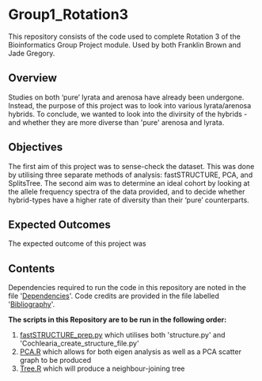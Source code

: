 # Group1_Rotation3
This repository consists of the code used to complete Rotation 3 of the Bioinformatics Group Project module. Used by both Franklin Brown and Jade Gregory.

## Overview
Studies on both ‘pure’ lyrata and arenosa have already been undergone. Instead, the purpose of this project was to look into various lyrata/arenosa hybrids. To conclude, we wanted to look into the divirsity of the hybrids - and whether they are more diverse than 'pure' arenosa and lyrata.

## Objectives
The first aim of this project was to sense-check the dataset. This was done by utilising three separate methods of analysis: fastSTRUCTURE, PCA, and SplitsTree. The second aim was to determine an ideal cohort by looking at the allele frequency spectra of the data provided, and to decide whether hybrid-types have a higher rate of diversity than their ‘pure’ counterparts.

## Expected Outcomes
The expected outcome of this project was

## Contents
Dependencies required to run the code in this repository are noted in the file '[Dependencies](Dependencies.json)'. Code credits are provided in the file labelled '[Bibliography]()'.

__The scripts in this Repository are to be run in the following order:__
1) [fastSTRUCTURE_prep.py](fastSTRUCTURE_prep.py) which utilises both 'structure.py' and 'Cochlearia_create_structure_file.py'
2) [PCA.R](PCA.R) which allows for both eigen analysis as well as a PCA scatter graph to be produced
3) [Tree.R](tree.R) which will produce a neighbour-joining tree
